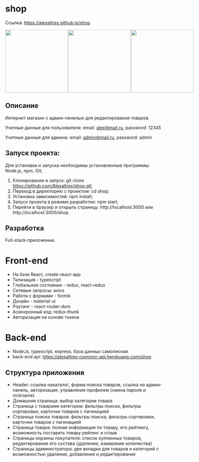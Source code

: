 # shop
Ссылка: https://alexaltrex.github.io/shop

<div style="display:flex;">
  <img src="https://user-images.githubusercontent.com/56224288/157691188-f5cb1d83-17f6-404d-9073-08b93d6e38f9.jpg" height="200">
  <img src="https://user-images.githubusercontent.com/56224288/157691192-41c9df25-09ac-4344-ae72-6dfc63919446.jpg" height="200">
  <img src="https://user-images.githubusercontent.com/56224288/157691576-33b8cd29-d808-46aa-aa37-9b988c60ad12.jpg" height="200">
</div> 

## Описание
Интернет магазин с админ-пенелью для редактирования товаров

Учетные данные для пользователя: email: alex@mail.ru, password: 12345

Учетные данные для админа: email: admin@mail.ru, password: admin

## Запуск проекта:
Для установки и запуска необходимы установленные программы: Node.js, npm, Git;
1. Клонирование и запуск: git clone https://github.com/Alexaltrex/shop.git;
2. Переход в директорию с проектом: cd shop;
3. Установка зависимостей: npm install;
4. Запуск проекта в режиме разработки: npm start;
5. Перейти в браузер и открыть страницу: http://localhost:3000 или http://localhost:3000/shop.

## Разработка 
Full-stack-приложение.
# Front-end 
* На базе React, create-react-app
* Типизация - typescript
* Глобальное состояние - redux, react-redux
* Сетевые запросы: axios
* Работа с формами - formik
* Дизайн - material-ui
* Роутинг - react-router-dom
* Асинхронный код: redux-thunk
* Авторизация на основе токена
# Back-end 
* NodeJs, typescript, express, база данных самописная
* back-end api: https://alexaltrex-common-api.herokuapp.com/shop

## Структура приложения
* Header: ссылка накаталог, форма поиска товаров, ссылка на админ-панель, авторизация, управление профилем (смена пароля и nickname)
* Домашняя страница: выбор категории товара
* Страница с товарами категории: фильтры поиска, фильтры сортировки, карточки товаров с пагинацией
* Страница поиска товаров: фильтры поиска, фильтры сортировки, карточки товаров с пагинацией
* Страница товара: полная информация по товару, его рейтингу, возможность поставить товару рейтинг и отзыв
* Страницы корзины покупателя: список купленных товаров, редактирование его состава (удаление, измерение количества)
* Страницы администратора: две вкладки для товаров и категорий с возможностью удаления, добавления и редактирования
